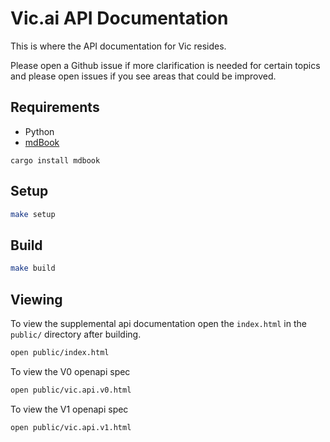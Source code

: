 # Vic.ai API Documentation

This is where the API documentation for Vic resides.

Please open a Github issue if more clarification is needed for certain topics
and please open issues if you see areas that could be improved.

## Requirements

* Python
* [mdBook](https://github.com/rust-lang/mdBook)

```
cargo install mdbook
```

## Setup

```sh
make setup
```

## Build

```sh
make build
```

## Viewing

To view the supplemental api documentation open the `index.html` in the
`public/` directory after building.

```sh
open public/index.html
```

To view the V0 openapi spec

```sh
open public/vic.api.v0.html
```

To view the V1 openapi spec

```sh
open public/vic.api.v1.html
```

